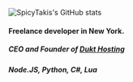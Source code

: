 ![SpicyTakis's GitHub stats](https://github-readme-stats.vercel.app/api?username=SpicyTakis&count_private=true)

#### Freelance developer in New York.

##### CEO and Founder of [Dukt Hosting](https://github.com/dukt-hosting)

##### Node.JS, Python, C#, Lua

